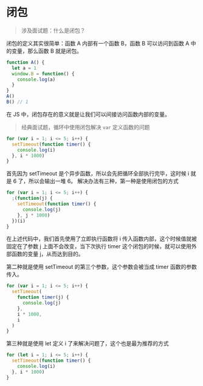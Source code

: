 # 闭包

> 涉及面试题：什么是闭包？

闭包的定义其实很简单：函数 A 内部有一个函数 B，函数 B 可以访问到函数 A 中的变量，那么函数 B 就是闭包。

```js
function A() {
  let a = 1
  window.B = function() {
    console.log(a)
  }
}
A()
B() // 1
```

在 JS 中，闭包存在的意义就是让我们可以间接访问函数内部的变量。

> 经典面试题，循环中使用闭包解决 `var` 定义函数的问题

```js
for (var i = 1; i <= 5; i++) {
  setTimeout(function timer() {
    console.log(i)
  }, i * 1000)
}
```

首先因为 setTimeout 是个异步函数，所以会先把循环全部执行完毕，这时候 i 就是 6 了，所以会输出一堆 6。
解决办法有三种，第一种是使用闭包的方式

```js
for (var i = 1; i <= 5; i++) {
  ;(function(j) {
    setTimeout(function timer() {
      console.log(j)
    }, j * 1000)
  })(i)
}
```

在上述代码中，我们首先使用了立即执行函数将 i 传入函数内部，这个时候值就被固定在了参数 j 上面不会改变，当下次执行 timer 这个闭包的时候，就可以使用外部函数的变量 j，从而达到目的。

第二种就是使用 setTimeout 的第三个参数，这个参数会被当成 timer 函数的参数传入。

```js
for (var i = 1; i <= 5; i++) {
  setTimeout(
    function timer(j) {
      console.log(j)
    },
    i * 1000,
    i
  )
}
```

第三种就是使用 let 定义 i 了来解决问题了，这个也是最为推荐的方式

```js
for (let i = 1; i <= 5; i++) {
  setTimeout(function timer() {
    console.log(i)
  }, i * 1000)
}
```
